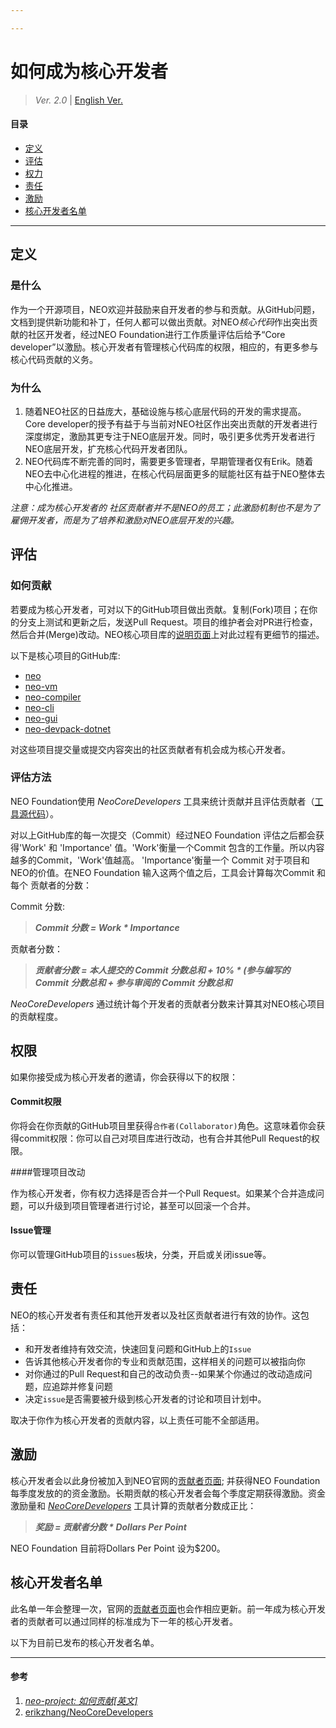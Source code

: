 ```yaml
---

---
```


# 如何成为核心开发者

> *Ver. 2.0* \| [English Ver.](How-to-Become-A-NEO-Core-Developer-V2.0.md)

#### 目录

- [定义](#定义)
- [评估](#评估)
- [权力](#权力)
- [责任](#责任)
- [激励](#激励)
- [核心开发者名单](#核心开发者名单)

---

## 定义

### 是什么

作为一个开源项目，NEO欢迎并鼓励来自开发者的参与和贡献。从GitHub问题，文档到提供新功能和补丁，任何人都可以做出贡献。对NEO*核心代码*作出突出贡献的社区开发者，经过NEO Foundation进行工作质量评估后给予“Core developer”以激励。核心开发者有管理核心代码库的权限，相应的，有更多参与核心代码贡献的义务。

### 为什么

1. 随着NEO社区的日益庞大，基础设施与核心底层代码的开发的需求提高。Core developer的授予有益于与当前对NEO社区作出突出贡献的开发者进行深度绑定，激励其更专注于NEO底层开发。同时，吸引更多优秀开发者进行NEO底层开发，扩充核心代码开发者团队。
2. NEO代码库不断完善的同时，需要更多管理者，早期管理者仅有Erik。随着NEO去中心化进程的推进，在核心代码层面更多的赋能社区有益于NEO整体去中心化推进。

*注意：成为核心开发者的 社区贡献者并不是NEO的员工；此激励机制也不是为了雇佣开发者，而是为了培养和激励对NEO底层开发的兴趣。*

## 评估

### 如何贡献

若要成为核心开发者，可对以下的GitHub项目做出贡献。复制(Fork)项目；在你的分支上测试和更新之后，发送Pull Request。项目的维护者会对PR进行检查，然后合并(Merge)改动。NEO核心项目库的[说明页面](https://github.com/neo-project/neo#how-to-contribute)上对此过程有更细节的描述。

以下是核心项目的GitHub库: 

- [neo](https://github.com/neo-project/neo)
- [neo-vm](https://github.com/neo-project/neo-vm)
- [neo-compiler](https://github.com/neo-project/neo-compiler)
- [neo-cli](https://github.com/neo-project/neo-cli)
- [neo-gui](https://github.com/neo-project/neo-gui)
- [neo-devpack-dotnet](https://github.com/neo-project/neo-devpack-dotnet)

对这些项目提交量或提交内容突出的社区贡献者有机会成为核心开发者。

### 评估方法

NEO Foundation使用 *NeoCoreDevelopers* 工具来统计贡献并且评估贡献者（[工具源代码](https://github.com/erikzhang/NeoCoreDevelopers)）。

对以上GitHub库的每一次提交（Commit）经过NEO Foundation 评估之后都会获得'Work' 和 'Importance' 值。'Work'衡量一个Commit 包含的工作量。所以内容越多的Commit，'Work'值越高。 'Importance'衡量一个 Commit 对于项目和NEO的价值。在NEO Foundation 输入这两个值之后，工具会计算每次Commit 和每个 贡献者的分数：

Commit 分数: 

> ***Commit 分数 = Work * Importance***

贡献者分数：

> ***贡献者分数 = 本人提交的 Commit 分数总和 + 10% * (参与编写的 Commit 分数总和 + 参与审阅的 Commit 分数总和***

*NeoCoreDevelopers* 通过统计每个开发者的贡献者分数来计算其对NEO核心项目的贡献程度。


## 权限

如果你接受成为核心开发者的邀请，你会获得以下的权限：

#### Commit权限

你将会在你贡献的GitHub项目里获得`合作者(Collaborator)`角色。这意味着你会获得commit权限：你可以自己对项目库进行改动，也有合并其他Pull Request的权限。

####管理项目改动

作为核心开发者，你有权力选择是否合并一个Pull Request。如果某个合并造成问题，可以升级到项目管理者进行讨论，甚至可以回滚一个合并。

#### Issue管理

你可以管理GitHub项目的`issues`板块，分类，开启或关闭issue等。

## 责任

NEO的核心开发者有责任和其他开发者以及社区贡献者进行有效的协作。这包括：

- 和开发者维持有效交流，快速回复问题和GitHub上的`Issue`
- 告诉其他核心开发者你的专业和贡献范围，这样相关的问题可以被指向你
- 对你通过的Pull Request和自己的改动负责--如果某个你通过的改动造成问题，应追踪并修复问题
- 决定`issue`是否需要被升级到核心开发者的讨论和项目计划中。

取决于你作为核心开发者的贡献内容，以上责任可能不全部适用。

## 激励

核心开发者会以此身份被加入到NEO官网的[贡献者页面](https://neo.org/team); 并获得NEO Foundation每季度发放的的资金激励。长期贡献的核心开发者会每个季度定期获得激励。资金激励量和 [*NeoCoreDevelopers*]() 工具计算的贡献者分数成正比：

> ***奖励 = 贡献者分数 * Dollars Per Point***

NEO Foundation 目前将Dollars Per Point 设为$200。

## 核心开发者名单

此名单一年会整理一次，官网的[贡献者页面](https://neo.org/team)也会作相应更新。前一年成为核心开发者的贡献者可以通过同样的标准成为下一年的核心开发者。

以下为目前已发布的核心开发者名单。



-----

#### 参考

1. *[neo-project: 如何贡献[英文]](https://github.com/neo-project/neo#how-to-contribute)*
2. [erikzhang/NeoCoreDevelopers](https://github.com/erikzhang/NeoCoreDevelopers)